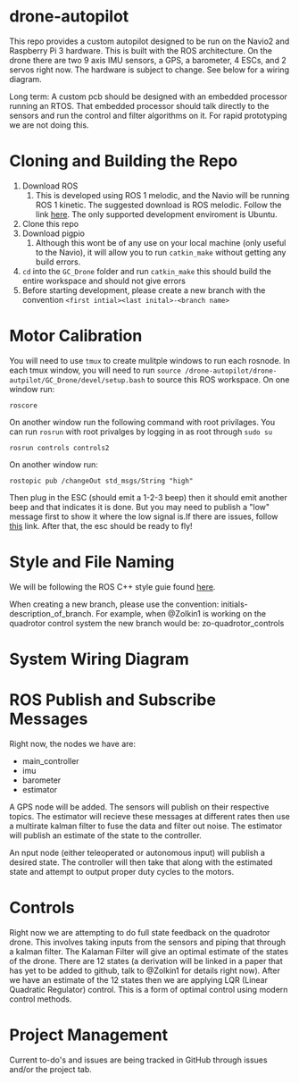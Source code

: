 # drone-autopilot
This repo provides a custom autopilot designed to be run on the Navio2 and Raspberry Pi 3 hardware. This is built with the ROS architecture. On the drone there are two 9 axis IMU sensors, a GPS, a barometer, 4 ESCs, and 2 servos right now. The hardware is subject to change. See below for a wiring diagram.

Long term:
A custom pcb should be designed with an embedded processor running an RTOS. That embedded processor should talk directly to the sensors and run the control and filter algorithms on it. For rapid prototyping we are not doing this.

# Cloning and Building the Repo
1. Download ROS
    1. This is developed using ROS 1 melodic, and the Navio will be running ROS 1 kinetic. The suggested download is ROS melodic. Follow the link [here](http://wiki.ros.org/ROS/Installation). The only supported development enviroment is Ubuntu.
2. Clone this repo
3. Download pigpio
    1. Although this wont be of any use on your local machine (only useful to the Navio), it will allow you to run ```catkin_make``` without getting any build errors.
4. ```cd``` into the ```GC_Drone``` folder and run ```catkin_make``` this should build the entire workspace and should not give errors
5. Before starting development, please create a new branch with the convention ```<first intial><last inital>-<branch name>```

# Motor Calibration
You will need to use ``` tmux ``` to create mulitple windows to run each rosnode. In each tmux window, you will need to run ```source /drone-autopilot/drone-autpilot/GC_Drone/devel/setup.bash``` to source this ROS workspace.
On one window run:
```
roscore
```
On another window run the following command with root privilages. You can run ```rosrun``` with root privalges by logging in as root through ```sudo su``` 
```
rosrun controls controls2
``` 
On another window run: 
```
rostopic pub /changeOut std_msgs/String "high"
```
Then plug in the ESC (should emit a 1-2-3 beep) then it should emit another beep and that indicates it is done. But you may need to publish a "low" message first to show it where the low signal is.If there are issues, follow [this](https://forum.arduino.cc/index.php?topic=270309.0) link. After that, the esc should be ready to fly!

# Style and File Naming
We will be following the ROS C++ style guie found [here](http://wiki.ros.org/CppStyleGuide).

When creating a new branch, please use the convention: initials-description_of_branch. For example, when @Zolkin1 is working on the quadrotor control system the new branch would be: zo-quadrotor_controls

# System Wiring Diagram

# ROS Publish and Subscribe Messages
Right now, the nodes we have are:
* main_controller
* imu
* barometer
* estimator

A GPS node will be added. The sensors will publish on their respective topics. The estimator will recieve these messages at different rates then use a multirate kalman filter to fuse the data and filter out noise. The estimator will publish an estimate of the state to the controller.

An nput node (either teleoperated or autonomous input) will publish a desired state. The controller will then take that along with the estimated state and attempt to output proper duty cycles to the motors.


# Controls
Right now we are attempting to do full state feedback on the quadrotor drone. This involves taking inputs from the sensors and piping that through a kalman filter. The Kalaman Filter will give an optimal estimate of the states of the drone. There are 12 states (a derivation will be linked in a paper that has yet to be added to github, talk to @Zolkin1 for details right now). After we have an estimate of the 12 states then we are applying LQR (Linear Quadratic Regulator) control. This is a form of optimal control using modern control methods.

# Project Management
Current to-do's and issues are being tracked in GitHub through issues and/or the project tab.
